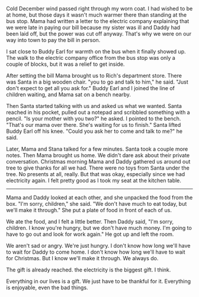 Cold December wind passed right through my worn coat. I had wished to be at home, but those days it wasn't much warmer there than standing at the bus stop. Mama had written a letter to the electric company explaining that we were late in paying our bill because my sister was ill and Daddy had been laid off, but the power was cut off anyway. That's why we were on our way into town to pay the bill in person.

I sat close to Buddy Earl for warmth on the bus when it finally showed up. The walk to the electric company office from the bus stop was only a couple of blocks, but it was a relief to get inside.

After setting the bill Mama brought us to Rich's department store. There was Santa in a big wooden chair. "you to go and talk to him," he said. "Just don't expect to get all you ask for." Buddy Earl and I joined the line of children waiting, and Mama sat on a bench nearby.

Then Santa started talking with us and asked us what we wanted. Santa reached in his pocket, pulled out a notepad and scribbled something with a pencil. "Is your mother with you two?" he asked. I pointed to the bench. "That's our mama over there. She's waiting for us to finish." Santa lifted Buddy Earl off his knee. "Could you ask her to come and talk to me?" he said.

Later, Mama and Stana talked for a few minutes. Santa took a couple more notes. Then Mama brought us home. We didn't dare ask about their private conversation. Christmas morning Mama and Daddy gathered us around out tree to give thanks for all we had. There were no toys from Santa under the tree. No presents at all, really. But that was okay, especially since we had electricity again. I felt pretty good as I took my seat at the kitchen table.

---

Mama and Daddy looked at each other, and she unpacked the food from the box. "I'm sorry, children," she said. "We don't have much to eat today, but we'll make it through." She put a plate of food in front of each of us. 

We ate the food, and I felt a little better. Then Daddy said, "I'm sorry, children. I know you're hungry, but we don't have much money. I'm going to have to go out and look for work again." He got up and left the room.

We aren't sad or angry. We're just hungry. I don't know how long we'll have to wait for Daddy to come home. I don't know how long we'll have to wait for Christmas. But I know we'll make it through. We always do.

The gift is already reached. the electricity is the biggest gift. I think.

Everything in our lives is a gift. We just have to be thankful for it. Everything is enjoyable, even the bad things. 
